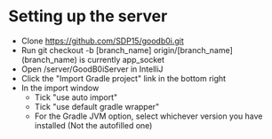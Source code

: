 # Setting up the server

- Clone https://github.com/SDP15/goodb0i.git
- Run git checkout -b [branch_name] origin/[branch_name]  (branch_name) is currently app_socket
- Open /server/GoodB0iServer in IntelliJ
- Click the "Import Gradle project" link in the bottom right
- In the import window 
  - Tick "use auto import"
  - Tick "use default gradle wrapper"
  - For the Gradle JVM option, select whichever version you have installed (Not the autofilled one)
